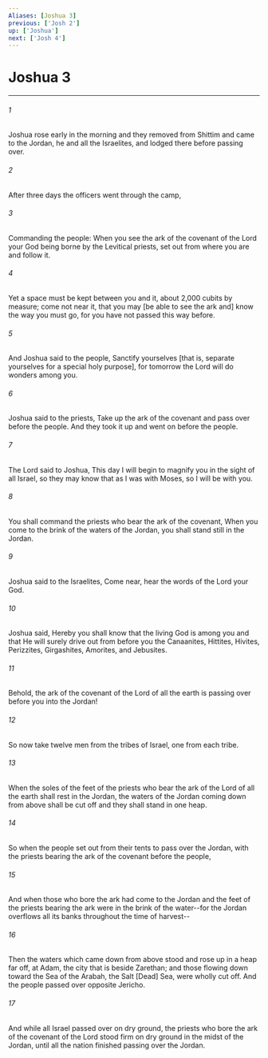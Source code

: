 ```yaml
---
Aliases: [Joshua 3]
previous: ['Josh 2']
up: ['Joshua']
next: ['Josh 4']
---
```

# Joshua 3

***














###### 1 






Joshua rose early in the morning and they removed from Shittim and came to the Jordan, he and all the Israelites, and lodged there before passing over. 













###### 2 






After three days the officers went through the camp, 













###### 3 






Commanding the people: When you see the ark of the covenant of the Lord your God being borne by the Levitical priests, set out from where you are and follow it. 













###### 4 






Yet a space must be kept between you and it, about 2,000 cubits by measure; come not near it, that you may [be able to see the ark and] know the way you must go, for you have not passed this way before. 













###### 5 






And Joshua said to the people, Sanctify yourselves [that is, separate yourselves for a special holy purpose], for tomorrow the Lord will do wonders among you. 













###### 6 






Joshua said to the priests, Take up the ark of the covenant and pass over before the people. And they took it up and went on before the people. 













###### 7 






The Lord said to Joshua, This day I will begin to magnify you in the sight of all Israel, so they may know that as I was with Moses, so I will be with you. 













###### 8 






You shall command the priests who bear the ark of the covenant, When you come to the brink of the waters of the Jordan, you shall stand still in the Jordan. 













###### 9 






Joshua said to the Israelites, Come near, hear the words of the Lord your God. 













###### 10 






Joshua said, Hereby you shall know that the living God is among you and that He will surely drive out from before you the Canaanites, Hittites, Hivites, Perizzites, Girgashites, Amorites, and Jebusites. 













###### 11 






Behold, the ark of the covenant of the Lord of all the earth is passing over before you into the Jordan! 













###### 12 






So now take twelve men from the tribes of Israel, one from each tribe. 













###### 13 






When the soles of the feet of the priests who bear the ark of the Lord of all the earth shall rest in the Jordan, the waters of the Jordan coming down from above shall be cut off and they shall stand in one heap. 













###### 14 






So when the people set out from their tents to pass over the Jordan, with the priests bearing the ark of the covenant before the people, 













###### 15 






And when those who bore the ark had come to the Jordan and the feet of the priests bearing the ark were in the brink of the water--for the Jordan overflows all its banks throughout the time of harvest-- 













###### 16 






Then the waters which came down from above stood and rose up in a heap far off, at Adam, the city that is beside Zarethan; and those flowing down toward the Sea of the Arabah, the Salt [Dead] Sea, were wholly cut off. And the people passed over opposite Jericho. 













###### 17 






And while all Israel passed over on dry ground, the priests who bore the ark of the covenant of the Lord stood firm on dry ground in the midst of the Jordan, until all the nation finished passing over the Jordan.
